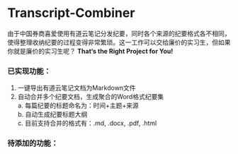 # Transcript-Combiner
由于中国券商喜爱使用有道云笔记分发纪要，同时各个来源的纪要格式各不相同，使得整理收纳纪要的过程变得非常繁琐。这一工作可以交给廉价的实习生，但如果你就是廉价的实习生呢？
**That‘s the Right Project for You!**

### 已实现功能：
  1. 一键导出有道云笔记文档为Markdown文件
  2. 自动合并多个纪要文档，生成聚合的Word格式纪要集  
    a. 每篇纪要的标题命名为：时间+主题+来源  
    b. 自动生成纪要标题大纲  
    c. 目前支持合并的格式有：.md, .docx, .pdf, .html

### 待添加的功能：
